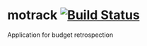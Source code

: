 # motrack [![Build Status](https://travis-ci.org/Theurgist/motrack.svg?branch=develop)](https://travis-ci.org/Theurgist/motrack)

Application for budget retrospection
